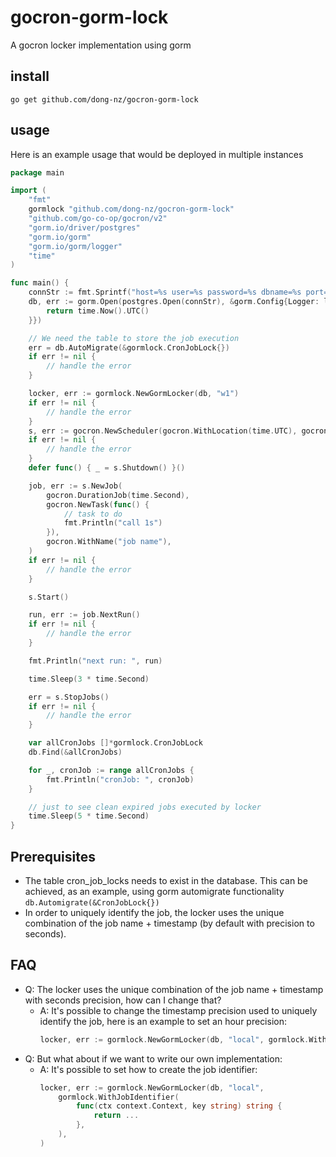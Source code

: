 # gocron-gorm-lock
A gocron locker implementation using gorm

## install

```
go get github.com/dong-nz/gocron-gorm-lock
```

## usage

Here is an example usage that would be deployed in multiple instances

```go
package main

import (
	"fmt"
	gormlock "github.com/dong-nz/gocron-gorm-lock"
	"github.com/go-co-op/gocron/v2"
	"gorm.io/driver/postgres"
	"gorm.io/gorm"
	"gorm.io/gorm/logger"
	"time"
)

func main() {
	connStr := fmt.Sprintf("host=%s user=%s password=%s dbname=%s port=%d", "localhost", "postgres", "postgres", "bifrost", 5432)
	db, err := gorm.Open(postgres.Open(connStr), &gorm.Config{Logger: logger.Default.LogMode(logger.Info), NowFunc: func() time.Time {
		return time.Now().UTC()
	}})

	// We need the table to store the job execution
	err = db.AutoMigrate(&gormlock.CronJobLock{})
	if err != nil {
		// handle the error
	}

	locker, err := gormlock.NewGormLocker(db, "w1")
	if err != nil {
		// handle the error
	}
	s, err := gocron.NewScheduler(gocron.WithLocation(time.UTC), gocron.WithDistributedLocker(locker))
	if err != nil {
		// handle the error
	}
	defer func() { _ = s.Shutdown() }()

	job, err := s.NewJob(
		gocron.DurationJob(time.Second),
		gocron.NewTask(func() {
			// task to do
			fmt.Println("call 1s")
		}),
		gocron.WithName("job name"),
	)
	if err != nil {
		// handle the error
	}

	s.Start()

	run, err := job.NextRun()
	if err != nil {
		// handle the error
	}

	fmt.Println("next run: ", run)

	time.Sleep(3 * time.Second)

	err = s.StopJobs()
	if err != nil {
		// handle the error
	}

	var allCronJobs []*gormlock.CronJobLock
	db.Find(&allCronJobs)

	for _, cronJob := range allCronJobs {
		fmt.Println("cronJob: ", cronJob)
	}

	// just to see clean expired jobs executed by locker
	time.Sleep(5 * time.Second)
}


```

## Prerequisites

- The table cron_job_locks needs to exist in the database. This can be achieved, as an example, using gorm automigrate functionality `db.Automigrate(&CronJobLock{})`
- In order to uniquely identify the job, the locker uses the unique combination of the job name + timestamp (by default with precision to seconds).

## FAQ

- Q: The locker uses the unique combination of the job name + timestamp with seconds precision, how can I change that?
    - A: It's possible to change the timestamp precision used to uniquely identify the job, here is an example to set an hour precision:
      ```go
      locker, err := gormlock.NewGormLocker(db, "local", gormlock.WithDefaultJobIdentifier(60 * time.Minute))
      ```
- Q: But what about if we want to write our own implementation:
    - A: It's possible to set how to create the job identifier:
      ```go
      locker, err := gormlock.NewGormLocker(db, "local",
          gormlock.WithJobIdentifier(
              func(ctx context.Context, key string) string {
                  return ...
              },
          ),
      )
      ```